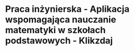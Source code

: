 # Praca inżynierska - Aplikacja wspomagająca nauczanie matematyki w szkołach podstawowych - Klikzdaj
